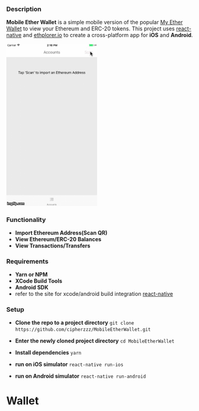 ### Description

**Mobile Ether Wallet** is a simple mobile version of the popular
[My Ether Wallet](https://www.myetherwallet.com) to view your Ethereum and
ERC-20 tokens. This project uses
[react-native](https://facebook.github.io/react-native/) and
[ethplorer.io](https://ethplorer.io/) to create a cross-platform app for **iOS**
and **Android**.

<img src="https://github.com/cipherzzz/MobileEtherWallet/blob/develop/demo.gif?raw=true" width="240">

### Functionality

* **Import Ethereum Address(Scan QR)**
* **View Ethereum/ERC-20 Balances**
* **View Transactions/Transfers**

### Requirements

* **Yarn or NPM**
* **XCode Build Tools**
* **Android SDK**
* refer to the site for xcode/android build integration
  [react-native](https://facebook.github.io/react-native/)

### Setup

* **Clone the repo to a project directory** `git clone
  https://github.com/cipherzzz/MobileEtherWallet.git`

* **Enter the newly cloned project directory** `cd MobileEtherWallet`

* **Install dependencies** `yarn`

* **run on iOS simulator** `react-native run-ios`

* **run on Android simulator** `react-native run-android`
# Wallet
